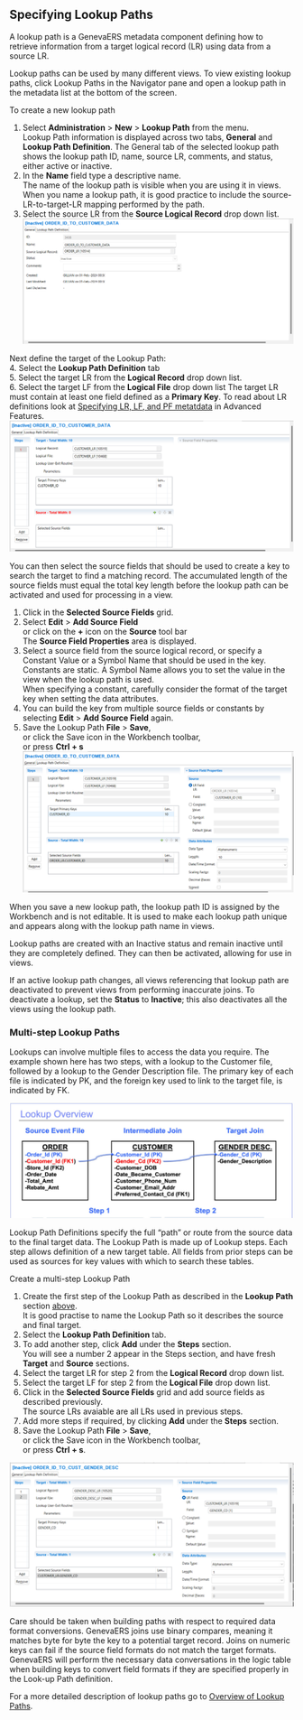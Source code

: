 ## Specifying Lookup Paths

A lookup path is a GenevaERS metadata component defining how to retrieve information from a target logical record (LR) using data from a source LR.

Lookup paths can be used by many different views. To view existing lookup paths, click Lookup Paths in the Navigator pane and open a lookup path in the metadata list at the bottom of the screen.

To create a new lookup path

1. Select **Administration** > **New** > **Lookup Path** from the menu.  
Lookup Path information is displayed across two tabs, **General** and **Lookup Path Definition**.  The General tab of the selected lookup path shows the lookup path ID, name, source LR, comments, and status, either active or inactive.  
2. In the **Name** field type a descriptive name.  
The name of the lookup path is visible when you are using it in views. When you name a lookup path, it is good practice to include the source-LR-to-target-LR mapping performed by the path.  
3. Select the source LR from the **Source Logical Record** drop down list. 
![Lookup Path General tab.](../../images/LookupPathGeneral.png)  

Next define the target of the Lookup Path:  
4. Select the **Lookup Path Definition** tab  
5. Select the target LR from the **Logical Record** drop down list.  
6. Select the target LF from the **Logical File** drop down list
The target LR must contain at least one field defined as a **Primary Key**. To read about LR definitions look at [Specifying LR, LF, and PF metatdata](../../AdvancedFeatures/MetaData/SpecifyLRLFPFs.md) in Advanced Features.  
![Lookup Path Definition tab.](../../images/LookupPathDefn.png)  
    
You can then select the source fields that should be used to create a key to search the target to find a matching record. The accumulated length of the source fields must equal the total key length before the lookup path can be activated and used for processing in a view.

1. Click in the **Selected Source Fields** grid.
2. Select **Edit** > **Add Source Field**  
   or click on the **+** icon on the **Source** tool bar  
   The **Source Field Properties** area is displayed.
3. Select a source field from the source logical record, or specify a Constant Value or a Symbol Name that should be used in the key.  
Constants are static. A Symbol Name allows you to set the value in the view when the lookup path is used.  
When specifying a constant, carefully consider the format of the target key when setting the data attributes.  
4. You can build the key from multiple source fields or constants by selecting **Edit** > **Add Source Field** again.
5. Save the Lookup Path **File** > **Save**,  
   or click the Save icon in the Workbench toolbar,  
   or press **Ctrl + s**  
![Adding Lookup Path source fields.](../../images/LookupPathSourceField.png)  

When you save a new lookup path, the lookup path ID is assigned by the Workbench and is not editable. It is used to make each lookup path unique and appears along with the lookup path name in views.

Lookup paths are created with an Inactive status and remain inactive until they are completely defined. They can then be activated, allowing for use in views.

If an active lookup path changes, all views referencing that lookup path are deactivated to prevent views from performing inaccurate joins. To deactivate a lookup, set the **Status** to **Inactive**; this also deactivates all the views using the lookup path.

### Multi-step Lookup Paths

Lookups can involve multiple files to access the data you require. The example shown here has two steps, with a lookup to the Customer file, followed by a lookup to the Gender Description file. The primary key of each file is indicated by PK, and the foreign key used to link to the target file, is indicated by FK.

![Multi-step Lookup diagram.](../../images/MultiStepLUDiagram.png)

Lookup Path Definitions specify the full “path” or route from the source data to the final target data. The Lookup Path is made up of Lookup steps. Each step allows definition of a new target table. All fields from prior steps can be used as sources for key values with which to search these tables.

Create a multi-step Lookup Path
1. Create the first step of the Lookup Path as described in the **Lookup Path** section [above](#lookup-paths).  
It is good practise to name the Lookup Path so it describes the source and final target.
2. Select the **Lookup Path Definition** tab.
3. To add another step, click **Add** under the **Steps** section.  
You will see a number 2 appear in the Steps section, and have fresh **Target** and **Source** sections.
4. Select the target LR for step 2 from the **Logical Record** drop down list.  
6. Select the target LF for step 2 from the **Logical File** drop down list.
7. Click in the **Selected Source Fields** grid and add source fields as described previously.  
The source LRs avaiable are all LRs used in previous steps.
8. Add more steps if required, by clicking **Add** under the **Steps** section.
9. Save the Lookup Path **File** > **Save**,  
   or click the Save icon in the Workbench toolbar,  
   or press **Ctrl + s**.    

![Adding a second Lookup Path Step.](../../images/MultiStepLuPathDefn.png)

Care should be taken when building paths with respect to required data format conversions. GenevaERS joins use binary compares, meaning it matches byte for byte the key to a potential target record. Joins on numeric keys can fail if the source field formats do not match the target formats. GenevaERS will perform the necessary data conversations in the logic table when building keys to convert field formats if they are specified properly in the Look-up Path definition.

For a more detailed description of lookup paths go to [Overview of Lookup Paths](../OverviewLookupPaths.md).